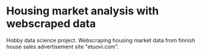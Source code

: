 # Housing market analysis with webscraped data
 Hobby data science project. Webscraping housing market data from finnish house sales advertisement site "etuovi.com".
